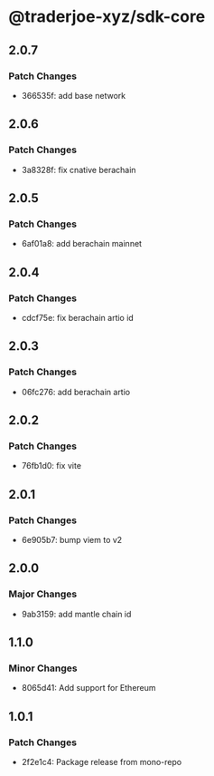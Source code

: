 # @traderjoe-xyz/sdk-core

## 2.0.7

### Patch Changes

- 366535f: add base network

## 2.0.6

### Patch Changes

- 3a8328f: fix cnative berachain

## 2.0.5

### Patch Changes

- 6af01a8: add berachain mainnet

## 2.0.4

### Patch Changes

- cdcf75e: fix berachain artio id

## 2.0.3

### Patch Changes

- 06fc276: add berachain artio

## 2.0.2

### Patch Changes

- 76fb1d0: fix vite

## 2.0.1

### Patch Changes

- 6e905b7: bump viem to v2

## 2.0.0

### Major Changes

- 9ab3159: add mantle chain id

## 1.1.0

### Minor Changes

- 8065d41: Add support for Ethereum

## 1.0.1

### Patch Changes

- 2f2e1c4: Package release from mono-repo
